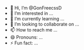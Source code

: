 - 👋 Hi, I’m @GonFreecssD
- 👀 I’m interested in ...
- 🌱 I’m currently learning ...
- 💞️ I’m looking to collaborate on ...
- 📫 How to reach me ...
- 😄 Pronouns: ...
- ⚡ Fun fact: ...

<!---
GonFreecssD/GonFreecssD is a ✨ special ✨ repository because its `README.md` (this file) appears on your GitHub profile.
You can click the Preview link to take a look at your changes.
--->
